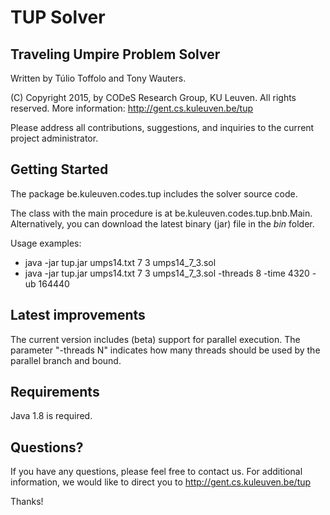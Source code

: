 # TUP Solver

## Traveling Umpire Problem Solver

Written by Túlio Toffolo and Tony Wauters.

(C) Copyright 2015, by CODeS Research Group, KU Leuven. All rights reserved.
More information: http://gent.cs.kuleuven.be/tup

Please address all contributions, suggestions, and inquiries to the current project administrator.

## Getting Started

The package be.kuleuven.codes.tup includes the solver source code.

The class with the main procedure is at be.kuleuven.codes.tup.bnb.Main.
Alternatively, you can download the latest binary (jar) file in the *bin* folder.

Usage examples:

- java -jar tup.jar umps14.txt 7 3 umps14_7_3.sol
- java -jar tup.jar umps14.txt 7 3 umps14_7_3.sol -threads 8 -time 4320 -ub 164440 

## Latest improvements

The current version includes (beta) support for parallel execution. The parameter "-threads N" indicates how many threads should be used by the parallel branch and bound. 

## Requirements

Java 1.8 is required.

## Questions?

If you have any questions, please feel free to contact us.
For additional information, we would like to direct you to http://gent.cs.kuleuven.be/tup

Thanks!
